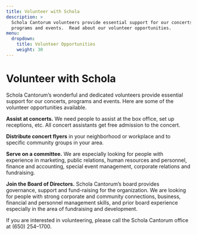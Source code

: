 ```yaml
---
title: Volunteer with Schola
description: >
  Schola Cantorum volunteers provide essential support for our concerts,
  programs and events.  Read about our volunteer opportunities.
menu:
  dropdown:
    title: Volunteer Opportunities
    weight: 30
---
```


# Volunteer with Schola

Schola Cantorum’s wonderful and dedicated volunteers provide essential support
for our concerts, programs and events. Here are some of the volunteer
opportunities available.

**Assist at concerts.**  We need people to assist at the box office, set up
receptions, etc.  All concert assistants get free admission to the concert.

**Distribute concert flyers** in your neighborhood or workplace and to specific
community groups in your area.

**Serve on a committee.**  We are especially looking for people with experience
in marketing, public relations, human resources and personnel, finance and
accounting, special event management, corporate relations and fundraising.

**Join the Board of Directors.**  Schola Cantorum’s board provides governance,
support and fund-raising for the organization. We are looking for people with
strong corporate and community connections, business, financial and personnel
management skills, and prior board experience especially in the area of
fundraising and development.

If you are interested in volunteering, please call the Schola Cantorum office at
(650) 254–1700.
